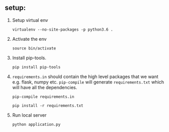 ## setup:

1.  Setup virtual env 

    `virtualenv --no-site-packages -p python3.6 .`

2. Activate the env

    `source bin/activate`

3. Install pip-tools.

    `pip install pip-tools`

4. `requirements.in` should contain the high level packages that we want e.g.
   flask, numpy etc. `pip-compile` will generate `requirements.txt` which will
   have all the dependencies.

    `pip-compile requirements.in`

    `pip install -r requirements.txt`

5. Run local server

    `python application.py`
